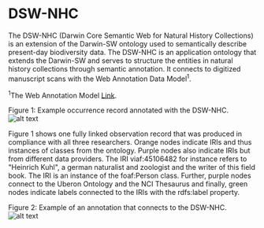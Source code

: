 # DSW-NHC

The DSW-NHC (Darwin Core Semantic Web for Natural History Collections) is an extension of the Darwin-SW ontology used to semantically describe present-day biodiversity data. The DSW-NHC is an application ontology that extends the Darwin-SW and serves to structure the entities in natural history collections through semantic annotation. It connects to digitized manuscript scans with the Web Annotation Data Model<sup>1</sup>.

<sup>1</sup>The Web Annotation Model [Link](https://www.w3.org/TR/annotation-model/).

Figure 1: Example occurrence record annotated with the DSW-NHC. 
![alt text](https://github.com/lisestork/DSW-NHC/blob/master/example_occurrence3.png)

Figure 1 shows one fully linked observation record that was produced in compliance with all three researchers. Orange nodes indicate IRIs and thus instances of classes from the ontology. Purple nodes also indicate IRIs but from different data providers. The IRI viaf:45106482 for instance refers to "Heinrich Kuhl", a german naturalist and zoologist and the writer of this field book. The IRI is an instance of the foaf:Person class. Further, purple nodes connect to the Uberon Ontology and the NCI Thesaurus and finally, green nodes indicate labels connected to the IRIs with the rdfs:label property. 

Figure 2: Example of an annotation that connects to the DSW-NHC. 
![alt text](https://github.com/lisestork/DSW-NHC/blob/master/AnnotationExample.png)










